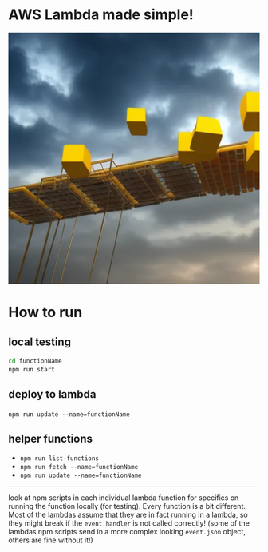 # AWS Lambda made simple!

<p align='center'>
  <img align='center' src="./README/aws_lambda.webp">
</p>

# How to run

## local testing

```bash
cd functionName
npm run start
```

## deploy to lambda

`npm run update --name=functionName`


## helper functions

- `npm run list-functions`
- `npm run fetch --name=functionName`
- `npm run update --name=functionName`


---

look at npm scripts in each individual lambda function for specifics on running the function locally (for testing). Every function is a bit different. Most of the lambdas assume that they are in fact running in a lambda, so they might break if the `event.handler` is not called correctly! (some of the lambdas npm scripts send in a more complex looking `event.json` object, others are fine without it!)

